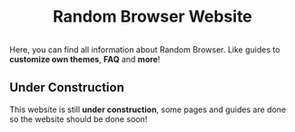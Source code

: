 <div align="center" style="display:flex; justify-content:center;">
    <h1>Random Browser Website</h1>
</div>

Here, you can find all information about Random Browser. Like guides to **customize own themes**, **FAQ** and **more**!

## Under Construction
This website is still **under construction**, some pages and guides are done so the website should be done soon!